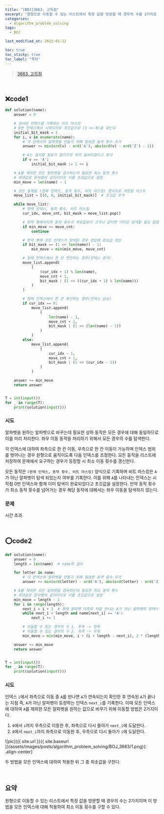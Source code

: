 ```yaml
---
title: "[BOJ]3663. 고득점"
excerpt: "원형으로 이동할 수 있는 리스트에서 특정 값을 방문할 때 경우의 수를 2가지로 추려 최소 이동 횟수를 구하는 법"
categories:
  - Algorithm_problem_solving
tags:
  - BOJ

last_modified_at: 2022-01-22

toc: true
toc_sticky: true
toc_label: "목차"
---
```


> [3663. 고득점](https://www.acmicpc.net/problem/3663)

<br>

## ❌code1

```python
def solution(name):
    answer = 0

    # 검사된 인덱스를 기록하는 비트 마스킹
    # 0번 인덱스에서 시작되므로 초깃값으로 (1 << 0)을 갖는다
    initial_bit_mask = 1
    for i, v in enumerate(name):
        # 각 인덱스의 알파벳을 만들기 위해 필요한 동작 횟수 추가
        answer += min(ord(v) - ord('A'), abs(ord(v) - ord('Z') - 1))

        # A는 검사할 필요가 없으므로 이미 검사되었다고 표시
        if v == 'A':
            initial_bit_mask |= 1 << i

    # A를 제외한 모든 알파벳을 검사하는데 필요한 최소 동작 횟수
    # 최댓값은 문자열의 길이이므로 이를 초깃값으로 설정
    min_move = len(name) - 1

    # 모든 동작을 (현재 인덱스, 동작 횟수, 비트 마스킹) 양식으로 저장할 리스트
    move_list = [(0, 0, initial_bit_mask)]  # 초깃값 추가

    while move_list:
        # 현재 인덱스, 동작 횟수, 비트 마스킹
        cur_idx, move_cnt, bit_mask = move_list.pop()

        # 만약 현재까지의 동작 횟수가 최솟값보다 크거나 같다면 더이상 탐색할 필요 없음
        if min_move <= move_cnt:
            continue

        # 만약 현재 모든 인덱스가 탐색된 경우 정답에 최솟값 갱신
        if bit_mask == (1 << len(name)) - 1:
            min_move = min(min_move, move_cnt)

        # 현재 인덱스에서 한 칸 전진하는 경우(인덱스 증가)
        move_list.append(
            (
                (cur_idx + 1) % len(name),
                move_cnt + 1,
                bit_mask | (1 << ((cur_idx + 1) % len(name)))
            )
        )

        # 현재 인덱스에서 한 칸 후진하는 경우(인덱스 감소)
        if cur_idx == 0:
            move_list.append(
                (
                    len(name) - 1,
                    move_cnt + 1,
                    bit_mask | (1 << (len(name) - 1))
                )
            )
        else:
            move_list.append(
                (
                    cur_idx - 1,
                    move_cnt + 1,
                    bit_mask | (1 << (cur_idx - 1))
                )
            )

    answer += min_move
    return answer


T = int(input())
for _ in range(T):
    print(solution(input()))
```

### 시도

알파벳을 원하는 알파벳으로 바꾸는데 필요한 상하 동작은 모든 경우에 대해 동일하므로 이를 미리 처리한다. 좌우 이동 동작을 처리하기 위해서 모든 경우의 수를 탐색한다.

각 인덱스에 대하여 좌측으로 한 칸 이동, 우측으로 한 칸 이동이 가능하며 인덱스 범위를 벗어나는 경우 원형으로 움직이도록 다음 인덱스를 조정한다. 모든 동작을 리스트에 저장하여 문제에서 요구하는 경우가 등장할 시 최소 이동 횟수를 갱신한다.

모든 동작은 `(현재 인덱스, 동작 횟수, 비트 마스킹)` 양식으로 기록하며 비트 마스킹은 `A`가 아닌 알파벳이 탐색 되었는지 여부를 기록한다. 이를 위해 `A`를 나타내는 인덱스는 시작점 0번 인덱스와 함께 이미 탐색이 완료되었다고 초깃값을 설정한다. 만약 동작 횟수가 최소 동작 횟수를 넘어가는 경우 해당 동작에 대해서는 좌우 이동을 탐색하지 않는다.

### 문제

시간 초과.

<br>

## ⭕code2

```python
def solution(name):
    answer = 0
    length = len(name)  # name의 길이

    for letter in name:
        # 각 인덱스의 알파벳을 만들기 위해 필요한 동작 횟수 추가
        answer += min(ord(letter) - ord('A'), abs(ord(letter) - ord('Z') - 1))

    # A를 제외한 모든 알파벳을 검사하는데 필요한 최소 동작 횟수
    # 최댓값은 문자열의 길이이므로 이를 초깃값으로 설정
    min_move = length - 1
    for i in range(length):
        next_i = i + 1  # 현재 알파벳 이후로 처음 만나는 A가 아닌 알파벳의 인덱스
        while next_i < length and name[next_i] == 'A':
            next_i += 1

        # 이동할 수 있는 경우의 수 1. 우측 -> 좌측
        # 이동할 수 있는 경우의 수 2. 좌측 -> 우측
        min_move = min(min_move, i + (i + length - next_i), 2 * (length - next_i) + i)

    answer += min_move
    return answer


T = int(input())
for _ in range(T):
    print(solution(input()))
```

### 시도

인덱스 `i`에서 좌측으로 이동 중 `A`를 만나면 `A`가 연속되는지 확인한 후 연속된 `A`가 끝나는 지점 즉, `A`가 아닌 알파벳이 등장하는 인덱스 `next_i`를 기록한다. 이때 모든 인덱스에 대하여 `A`를 제외한 모든 알파벳을 원하는 값으로 바꾸기 위해 이동할 방법은 2가지이다.

1. `0`에서 `i`까지 우측으로 이동한 후, 좌측으로 다시 돌아가 `next_i`에 도달한다.
2. `0`에서 `next_i`까지 좌측으로 이동한 후, 우측으로 다시 돌아가 `i`에 도달한다.

![pic]({{ site.url }}{{ site.baseurl }}/assets/images/posts/algorithm_problem_solving/BOJ_3663/1.png){: .align-center}

두 방법을 모든 인덱스에 대하여 적용한 뒤 그 중 최솟값을 구한다.

<br>

## 요약

원형으로 이동할 수 있는 리스트에서 특정 값을 방문할 때 경우의 수는 2가지이며 이 방법을 모든 인덱스에 대해 적용하여 최소 이동 횟수를 구할 수 있다.
